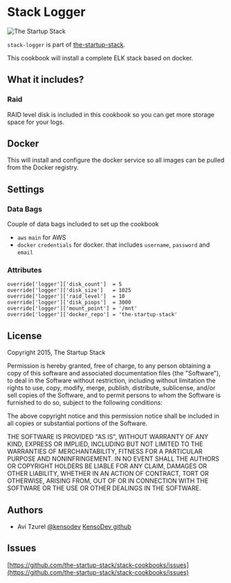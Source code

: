 # Stack Logger

![The Startup Stack](https://camo.githubusercontent.com/b9e9315c5e05dabe865244056f8c75b033d4d99f/687474703a2f2f6173736574732e6176692e696f2f6c6f676f2d626c61636b2e706e67)


`stack-logger` is part of [the-startup-stack](http://the-startup-stack.com).

This cookbook will install a complete ELK stack based on docker.

## What it includes?

### Raid

RAID level disk is included in this cookbook so you can get more storage space
for your logs.

## Docker

This will install and configure the docker service so all images can be pulled
from the Docker registry.

## Settings

### Data Bags

Couple of data bags included to set up the cookbook

* `aws` `main` for AWS
* `docker` `credentials` for docker. that includes `username`, `password` and
  `email`

### Attributes

```
override['logger']['disk_count']  = 5
override['logger']['disk_size']   = 1025
override['logger']['raid_level']  = 10
override['logger']['disk_piops']  = 3000
override['logger']['mount_point'] = '/mnt'
override['logger']['docker_repo'] = 'the-startup-stack'
```

## License

Copyright 2015, The Startup Stack

Permission is hereby granted, free of charge, to any person obtaining
a copy of this software and associated documentation files (the
"Software"), to deal in the Software without restriction, including
without limitation the rights to use, copy, modify, merge, publish,
distribute, sublicense, and/or sell copies of the Software, and to
permit persons to whom the Software is furnished to do so, subject to
the following conditions:

The above copyright notice and this permission notice shall be
included in all copies or substantial portions of the Software.

THE SOFTWARE IS PROVIDED "AS IS", WITHOUT WARRANTY OF ANY KIND,
EXPRESS OR IMPLIED, INCLUDING BUT NOT LIMITED TO THE WARRANTIES OF
MERCHANTABILITY, FITNESS FOR A PARTICULAR PURPOSE AND
NONINFRINGEMENT. IN NO EVENT SHALL THE AUTHORS OR COPYRIGHT HOLDERS BE
LIABLE FOR ANY CLAIM, DAMAGES OR OTHER LIABILITY, WHETHER IN AN ACTION
OF CONTRACT, TORT OR OTHERWISE, ARISING FROM, OUT OF OR IN CONNECTION
WITH THE SOFTWARE OR THE USE OR OTHER DEALINGS IN THE SOFTWARE.

## Authors

* Avi Tzurel [@kensodev](http://twitter.com/kensodev) [KensoDev github](http://github.com/kensodev)

## Issues

[https://github.com/the-startup-stack/stack-cookbooks/issues](https://github.com/the-startup-stack/stack-cookbooks/issues)
